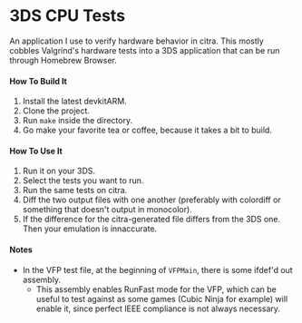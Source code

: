 # 3DS CPU Tests

An application I use to verify hardware behavior in citra.
This mostly cobbles Valgrind's hardware tests into a 3DS application that can be run through Homebrew Browser.

#### How To Build It

1. Install the latest devkitARM.
2. Clone the project.
3. Run `make` inside the directory.
4. Go make your favorite tea or coffee, because it takes a bit to build.

#### How To Use It

1. Run it on your 3DS.
2. Select the tests you want to run.
3. Run the same tests on citra.
4. Diff the two output files with one another (preferably with colordiff or something that doesn't output in monocolor).
5. If the difference for the citra-generated file differs from the 3DS one. Then your emulation is innaccurate.


#### Notes

- In the VFP test file, at the beginning of `VFPMain`, there is some ifdef'd out assembly.
  - This assembly enables RunFast mode for the VFP, which can be useful to test against
    as some games (Cubic Ninja for example) will enable it, since perfect IEEE compliance
    is not always necessary.